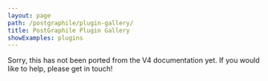 ```yaml
---
layout: page
path: /postgraphile/plugin-gallery/
title: PostGraphile Plugin Gallery
showExamples: plugins
---
```


Sorry, this has not been ported from the V4 documentation yet. If you would
like to help, please get in touch!

<!-- TODO: gallery -->
